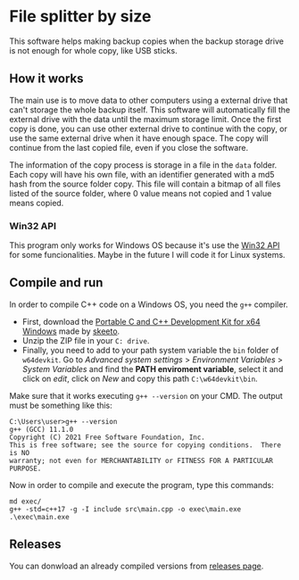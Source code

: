 # File splitter by size
This software helps making backup copies when the backup storage drive is not enough for whole copy, like USB sticks.

## How it works
The main use is to move data to other computers using a external drive that can't storage the whole backup itself. This software will automatically fill the external drive with the data until the maximum storage limit. Once the first copy is done, you can use other external drive to continue with the copy, or use the same external drive when it have enough space. The copy will continue from the last copied file, even if you close the software. 

The information of the copy process is storage in a file in the `data` folder. Each copy will have his own file, with an identifier generated with a md5 hash from the source folder copy. This file will contain a bitmap of all files listed of the source folder, where 0 value means not copied and 1 value means copied.

### Win32 API
This program only works for Windows OS because it's use the [Win32 API](https://docs.microsoft.com/en-us/windows/win32/api/) for some funcionalities. Maybe in the future I will code it for Linux systems.

## Compile and run
In order to compile C++ code on a Windows OS, you need the `g++` compiler.
- First, download the [Portable C and C++ Development Kit for x64 Windows](https://github.com/skeeto/w64devkit/releases) made by [skeeto](https://github.com/skeeto/).
- Unzip the ZIP file in your `C: drive`.
- Finally, you need to add to your path system variable the `bin` folder of `w64devkit`. Go to _Advanced system settings_ > _Environment Variables_ > _System Variables_ and find the **PATH enviroment variable**, select it and click on _edit_, click on _New_ and copy this path `C:\w64devkit\bin`.
  
Make sure that it works executing `g++ --version` on your CMD. The output must be something like this:

    C:\Users\user>g++ --version
    g++ (GCC) 11.1.0
    Copyright (C) 2021 Free Software Foundation, Inc.
    This is free software; see the source for copying conditions.  There is NO
    warranty; not even for MERCHANTABILITY or FITNESS FOR A PARTICULAR PURPOSE.

Now in order to compile and execute the program, type this commands:

    md exec/
    g++ -std=c++17 -g -I include src\main.cpp -o exec\main.exe
    .\exec\main.exe

## Releases
You can donwload an already compiled versions from [releases page](https://github.com/alb3rtov/file-splitter-by-size/releases).
